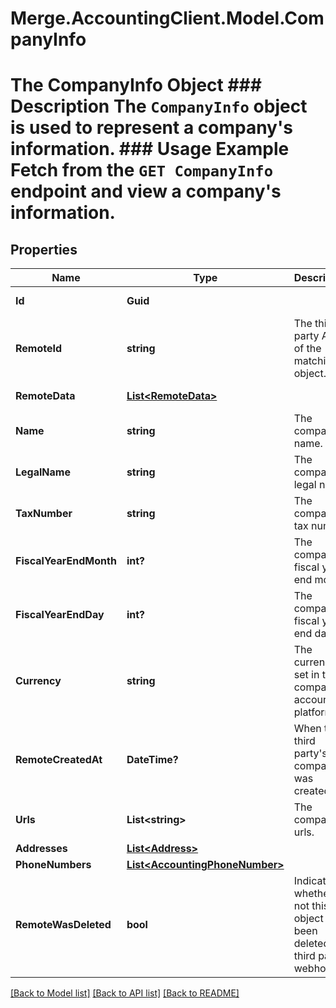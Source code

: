 # Merge.AccountingClient.Model.CompanyInfo
# The CompanyInfo Object ### Description The `CompanyInfo` object is used to represent a company's information.  ### Usage Example Fetch from the `GET CompanyInfo` endpoint and view a company's information.

## Properties

Name | Type | Description | Notes
------------ | ------------- | ------------- | -------------
**Id** | **Guid** |  | [optional] [readonly] 
**RemoteId** | **string** | The third-party API ID of the matching object. | [optional] 
**RemoteData** | [**List&lt;RemoteData&gt;**](RemoteData.md) |  | [optional] [readonly] 
**Name** | **string** | The company&#39;s name. | [optional] 
**LegalName** | **string** | The company&#39;s legal name. | [optional] 
**TaxNumber** | **string** | The company&#39;s tax number. | [optional] 
**FiscalYearEndMonth** | **int?** | The company&#39;s fiscal year end month. | [optional] 
**FiscalYearEndDay** | **int?** | The company&#39;s fiscal year end day. | [optional] 
**Currency** | **string** | The currency set in the company&#39;s accounting platform. | [optional] 
**RemoteCreatedAt** | **DateTime?** | When the third party&#39;s company was created. | [optional] 
**Urls** | **List&lt;string&gt;** | The company&#39;s urls. | [optional] 
**Addresses** | [**List&lt;Address&gt;**](Address.md) |  | [optional] 
**PhoneNumbers** | [**List&lt;AccountingPhoneNumber&gt;**](AccountingPhoneNumber.md) |  | [optional] 
**RemoteWasDeleted** | **bool** | Indicates whether or not this object has been deleted by third party webhooks. | [optional] [readonly] 

[[Back to Model list]](../README.md#documentation-for-models) [[Back to API list]](../README.md#documentation-for-api-endpoints) [[Back to README]](../README.md)

